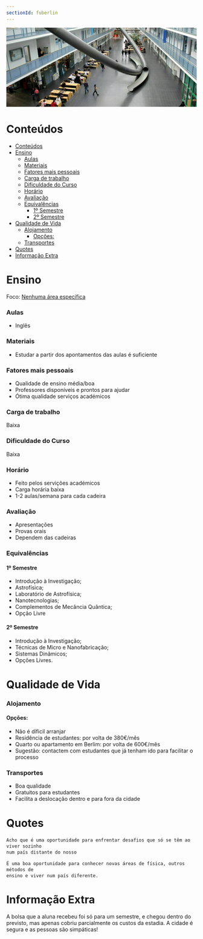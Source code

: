 ```yaml
---
sectionId: fuberlin
---
```


<img src="images/tum.webp" alt="TUM" class="rounded-image">

# Conteúdos

-   [Conteúdos](#conteúdos)
-   [Ensino](#ensino)
    -   [Aulas](#aulas)
    -   [Materiais](#materiais)
    -   [Fatores mais pessoais](#fatores-mais-pessoais)
    -   [Carga de trabalho](#carga-de-trabalho)
    -   [Dificuldade do Curso](#dificuldade-do-curso)
    -   [Horário](#horário)
    -   [Avaliação](#avaliação)
    -   [Equivalências](#equivalências)
        -   [1º Semestre](#1º-semestre)
        -   [2º Semestre](#2º-semestre)
-   [Qualidade de Vida](#qualidade-de-vida)
    -   [Alojamento](#alojamento)
        -   [Opções:](#opções)
    -   [Transportes](#transportes)
-   [Quotes](#quotes)
-   [Informação Extra](#informação-extra)

# Ensino

Foco: <u>Nenhuma área específica</u>

### Aulas

-   Inglês

### Materiais

-   Estudar a partir dos apontamentos das aulas é suficiente

### Fatores mais pessoais

-   Qualidade de ensino média/boa
-   Professores disponíveis e prontos para ajudar
-   Ótima qualidade serviços académicos

### Carga de trabalho

Baixa

### Dificuldade do Curso

Baixa

### Horário

-   Feito pelos servições académicos
-   Carga horária baixa
-   1-2 aulas/semana para cada cadeira

### Avaliação

-   Apresentações
-   Provas orais
-   Dependem das cadeiras

### Equivalências

#### 1º Semestre

-   Introdução à Investigação;
-   Astrofísica;
-   Laboratório de Astrofísica;
-   Nanotecnologias;
-   Complementos de Mecância Quântica;
-   Opção Livre

#### 2º Semestre

-   Introdução à Investigação;
-   Técnicas de Micro e Nanofabricação;
-   Sistemas Dinâmicos;
-   Opções Livres.

# Qualidade de Vida

### Alojamento

#### Opções:

-   Não é díficil arranjar
-   Residência de estudantes: por volta de 380€/mês
-   Quarto ou apartamento em Berlim: por volta de 600€/mês
-   Sugestão: contactem com estudantes que já tenham ido para facilitar o processo

### Transportes

-   Boa qualidade
-   Gratuitos para estudantes
-   Facilita a deslocação dentro e para fora da cidade

# Quotes

```
Acho que é uma oportunidade para enfrentar desafios que só se têm ao viver sozinho
num país distante do nosso
```

```
É uma boa oportunidade para conhecer novas áreas de física, outros métodos de
ensino e viver num país diferente.
```

# Informação Extra

A bolsa que a aluna recebeu foi só para um semestre, e chegou dentro do previsto, mas apenas cobriu parcialmente os custos da estadia.
A cidade é segura e as pessoas são simpáticas!
